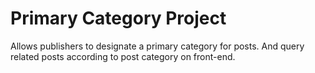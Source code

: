 # Primary Category Project
Allows publishers to designate a primary category for posts. And query related posts according to post category on front-end.
